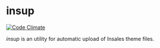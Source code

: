 # insup

[![Code Climate](https://codeclimate.com/github/httplab/insup.png)](https://codeclimate.com/github/httplab/insup)

*insup* is an utility for automatic upload of Insales theme files.

